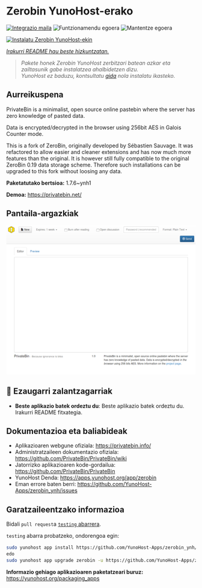 <!--
Ohart ongi: README hau automatikoki sortu da <https://github.com/YunoHost/apps/tree/master/tools/readme_generator>ri esker
EZ editatu eskuz.
-->

# Zerobin YunoHost-erako

[![Integrazio maila](https://apps.yunohost.org/badge/integration/zerobin)](https://ci-apps.yunohost.org/ci/apps/zerobin/)
![Funtzionamendu egoera](https://apps.yunohost.org/badge/state/zerobin)
![Mantentze egoera](https://apps.yunohost.org/badge/maintained/zerobin)

[![Instalatu Zerobin YunoHost-ekin](https://install-app.yunohost.org/install-with-yunohost.svg)](https://install-app.yunohost.org/?app=zerobin)

*[Irakurri README hau beste hizkuntzatan.](./ALL_README.md)*

> *Pakete honek Zerobin YunoHost zerbitzari batean azkar eta zailtasunik gabe instalatzea ahalbidetzen dizu.*  
> *YunoHost ez baduzu, kontsultatu [gida](https://yunohost.org/install) nola instalatu ikasteko.*

## Aurreikuspena

PrivateBin is a minimalist, open source online pastebin where the server has zero knowledge of pasted data.

Data is encrypted/decrypted in the browser using 256bit AES in Galois Counter mode.

This is a fork of ZeroBin, originally developed by Sébastien Sauvage. It was refactored to allow easier and cleaner extensions and has now much more features than the original. It is however still fully compatible to the original ZeroBin 0.19 data storage scheme. Therefore such installations can be upgraded to this fork without loosing any data.


**Paketatutako bertsioa:** 1.7.6~ynh1

**Demoa:** <https://privatebin.net/>

## Pantaila-argazkiak

![Zerobin(r)en pantaila-argazkia](./doc/screenshots/screenshot.png)

## :red_circle: Ezaugarri zalantzagarriak

- **Beste aplikazio batek ordeztu du**: Beste aplikazio batek ordeztu du. Irakurri README fitxategia.

## Dokumentazioa eta baliabideak

- Aplikazioaren webgune ofiziala: <https://privatebin.info/>
- Administratzaileen dokumentazio ofiziala: <https://github.com/PrivateBin/PrivateBin/wiki>
- Jatorrizko aplikazioaren kode-gordailua: <https://github.com/PrivateBin/PrivateBin>
- YunoHost Denda: <https://apps.yunohost.org/app/zerobin>
- Eman errore baten berri: <https://github.com/YunoHost-Apps/zerobin_ynh/issues>

## Garatzaileentzako informazioa

Bidali `pull request`a [`testing` abarrera](https://github.com/YunoHost-Apps/zerobin_ynh/tree/testing).

`testing` abarra probatzeko, ondorengoa egin:

```bash
sudo yunohost app install https://github.com/YunoHost-Apps/zerobin_ynh/tree/testing --debug
edo
sudo yunohost app upgrade zerobin -u https://github.com/YunoHost-Apps/zerobin_ynh/tree/testing --debug
```

**Informazio gehiago aplikazioaren paketatzeari buruz:** <https://yunohost.org/packaging_apps>
